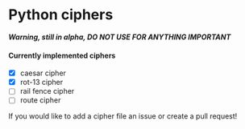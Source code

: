 # Python ciphers

***Warning, still in alpha, DO NOT USE FOR ANYTHING IMPORTANT***

#### Currently implemented ciphers
- [x] caesar cipher
- [x] rot-13 cipher
- [ ] rail fence cipher
- [ ] route cipher

If you would like to add a cipher file an issue or create a pull request!